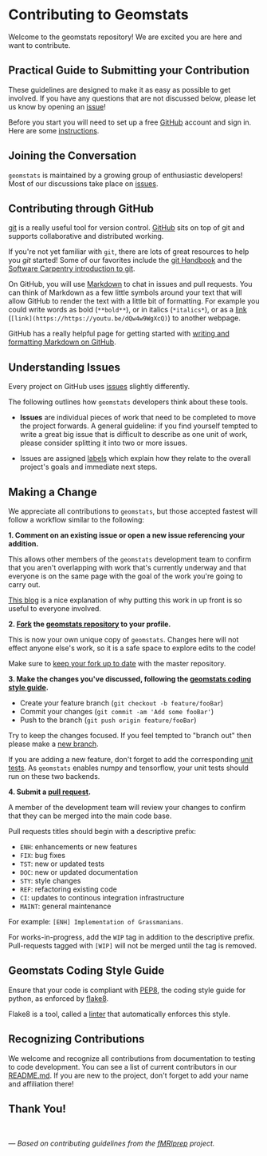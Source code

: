 # Contributing to Geomstats

Welcome to the geomstats repository!
We are excited you are here and want to contribute.

## Practical Guide to Submitting your Contribution

These guidelines are designed to make it as easy as possible to get involved.
If you have any questions that are not discussed below,
please let us know by opening an [issue][link_issues]!

Before you start you will need to set up a free [GitHub][link_github] account and sign in.
Here are some [instructions][link_signupinstructions].


## Joining the Conversation

`geomstats` is maintained by a growing group of enthusiastic developers!
Most of our discussions take place on [issues][link_issues].


## Contributing through GitHub

[git][link_git] is a really useful tool for version control.
[GitHub][link_github] sits on top of git and supports collaborative and distributed working.

If you're not yet familiar with `git`, there are lots of great resources to help you *git* started!
Some of our favorites include the [git Handbook][link_handbook] and
the [Software Carpentry introduction to git][link_swc_intro].

On GitHub, you will use [Markdown][markdown] to chat in issues and pull requests.
You can think of Markdown as a few little symbols around your text that will allow GitHub
to render the text with a little bit of formatting.
For example you could write words as bold (`**bold**`), or in italics (`*italics*`),
or as a [link][rick_roll] (`[link](https://https://youtu.be/dQw4w9WgXcQ)`) to another webpage.

GitHub has a really helpful page for getting started with
[writing and formatting Markdown on GitHub][writing_formatting_github].


## Understanding Issues

Every project on GitHub uses [issues][link_issues] slightly differently.

The following outlines how ``geomstats`` developers think about these tools.

* **Issues** are individual pieces of work that need to be completed to move the project forwards.
A general guideline: if you find yourself tempted to write a great big issue that
is difficult to describe as one unit of work, please consider splitting it into two or more issues.

* Issues are assigned [labels](#issue-labels) which explain how they relate to the overall project's
goals and immediate next steps.


## Making a Change

We appreciate all contributions to ``geomstats``,
but those accepted fastest will follow a workflow similar to the following:

**1. Comment on an existing issue or open a new issue referencing your addition.**

This allows other members of the ``geomstats`` development team to confirm that you aren't
overlapping with work that's currently underway and that everyone is on the same page
with the goal of the work you're going to carry out.

[This blog][link_pushpullblog] is a nice explanation of why putting this work in up front
is so useful to everyone involved.

**2. [Fork][link_fork] the [geomstats repository][link_geomstats] to your profile.**

This is now your own unique copy of ``geomstats``.
Changes here will not effect anyone else's work, so it is a safe space to explore edits to the code!

Make sure to [keep your fork up to date][link_updateupstreamwiki] with the master repository.

**3. Make the changes you've discussed, following the [geomstats coding style guide](#geomstats-coding-style-guide).**

- Create your feature branch (`git checkout -b feature/fooBar`)
- Commit your changes (`git commit -am 'Add some fooBar'`)
- Push to the branch (`git push origin feature/fooBar`)

Try to keep the changes focused.
If you feel tempted to "branch out" then please make a [new branch][link_branches].

If you are adding a new feature, don't forget to add the corresponding [unit tests][link_unit_tests].
As ``geomstats`` enables numpy and tensorflow, your unit tests should run on these two backends.

**4. Submit a [pull request][link_pullrequest].**

A member of the development team will review your changes to confirm
that they can be merged into the main code base.

Pull requests titles should begin with a descriptive prefix:

* ``ENH``: enhancements or new features
* ``FIX``: bug fixes
* ``TST``: new or updated tests
* ``DOC``: new or updated documentation
* ``STY``: style changes
* ``REF``: refactoring existing code
* ``CI``: updates to continous integration infrastructure
* ``MAINT``: general maintenance

For example: `[ENH] Implementation of Grassmanians`.

For works-in-progress, add the ``WIP`` tag in addition to the descriptive prefix.
Pull-requests tagged with ``[WIP]`` will not be merged until the tag is removed.

## Geomstats Coding Style Guide

Ensure that your code is compliant with [PEP8][link_pep8],
the coding style guide for python, as enforced by [flake8][link_flake8].

Flake8 is a tool, called a [linter][link_linters] that automatically enforces this style.

## Recognizing Contributions

We welcome and recognize all contributions from documentation to testing to code development.
You can see a list of current contributors in our [README.md][link_readme].
If you are new to the project, don't forget to add your name and affiliation there!

## Thank You!

<br>

*&mdash; Based on contributing guidelines from the [fMRIprep][link_fmriprep] project.*

[link_github]: https://github.com/
[link_geomstats]: https://github.com/geomstats/geomstats
[link_signupinstructions]: https://help.github.com/articles/signing-up-for-a-new-github-account

[link_git]: https://git-scm.com/
[link_handbook]: https://guides.github.com/introduction/git-handbook/
[link_swc_intro]: http://swcarpentry.github.io/git-novice/

[writing_formatting_github]: https://help.github.com/articles/getting-started-with-writing-and-formatting-on-github
[markdown]: https://daringfireball.net/projects/markdown
[rick_roll]: https://www.youtube.com/watch?v=dQw4w9WgXcQ

[link_issues]: https://github.com/geomstats/geomstats/issues
[link_labels]: https://github.com/geomstats/geomstats/labels
[link_discussingissues]: https://help.github.com/articles/discussing-projects-in-issues-and-pull-requests

[link_pullrequest]: https://help.github.com/articles/creating-a-pull-request/
[link_fork]: https://help.github.com/articles/fork-a-repo/
[link_pushpullblog]: https://www.igvita.com/2011/12/19/dont-push-your-pull-requests/
[link_branches]: https://help.github.com/articles/creating-and-deleting-branches-within-your-repository/
[link_unit_tests]: https://github.com/geomstats/geomstats/tree/master/tests
[link_updateupstreamwiki]: https://help.github.com/articles/syncing-a-fork/
[link_pep8]: https://www.python.org/dev/peps/pep-0008/
[link_linters]: https://en.wikipedia.org/wiki/Lint_(software)
[link_flake8]: http://flake8.pycqa.org/en/latest/
[link_readme]: https://github.com/geomstats/geomstats/blob/master/README.md
[link_fmriprep]: https://github.com/poldracklab/fmriprep/
